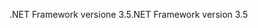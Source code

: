 <span data-ttu-id="42f55-101">.NET Framework versione 3.5</span><span class="sxs-lookup"><span data-stu-id="42f55-101">.NET Framework version 3.5</span></span>